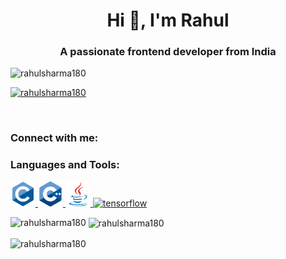 <h1 align="center">Hi 👋, I'm Rahul</h1>
<h3 align="center">A passionate frontend developer from India</h3>

<p align="left"> <img src="https://komarev.com/ghpvc/?username=rahulsharma180&label=Profile%20views&color=0e75b6&style=flat" alt="rahulsharma180" /> </p>

<p align="left"> <a href="https://github.com/ryo-ma/github-profile-trophy"><img src="https://github-profile-trophy.vercel.app/?username=rahulsharma180" alt="rahulsharma180" /></a> </p>

<p align="left"> <a href="https://twitter.com/" target="blank"><img src="https://img.shields.io/twitter/follow/?logo=twitter&style=for-the-badge" alt="" /></a> </p>

<h3 align="left">Connect with me:</h3>
<p align="left">
</p>

<h3 align="left">Languages and Tools:</h3>
<p align="left"> <a href="https://www.cprogramming.com/" target="_blank" rel="noreferrer"> <img src="https://raw.githubusercontent.com/devicons/devicon/master/icons/c/c-original.svg" alt="c" width="40" height="40"/> </a> <a href="https://www.w3schools.com/cpp/" target="_blank" rel="noreferrer"> <img src="https://raw.githubusercontent.com/devicons/devicon/master/icons/cplusplus/cplusplus-original.svg" alt="cplusplus" width="40" height="40"/> </a> <a href="https://www.java.com" target="_blank" rel="noreferrer"> <img src="https://raw.githubusercontent.com/devicons/devicon/master/icons/java/java-original.svg" alt="java" width="40" height="40"/> </a> <a href="https://www.tensorflow.org" target="_blank" rel="noreferrer"> <img src="https://www.vectorlogo.zone/logos/tensorflow/tensorflow-icon.svg" alt="tensorflow" width="40" height="40"/> </a> </p>

<p><img align="left" src="https://github-readme-stats.vercel.app/api/top-langs?username=rahulsharma180&show_icons=true&locale=en&layout=compact" alt="rahulsharma180" /></p>

<p>&nbsp;<img align="center" src="https://github-readme-stats.vercel.app/api?username=rahulsharma180&show_icons=true&locale=en" alt="rahulsharma180" /></p>

<p><img align="center" src="https://github-readme-streak-stats.herokuapp.com/?user=rahulsharma180&" alt="rahulsharma180" /></p>
